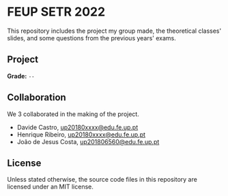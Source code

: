 # FEUP SETR 2022

This repository includes the project my group made, the theoretical classes'
slides, and some questions from the previous years' exams.

## Project

**Grade:** `--`

## Collaboration

We 3 collaborated in the making of the project.

- Davide Castro, up20180xxxx@edu.fe.up.pt
- Henrique Ribeiro, up20180xxxx@edu.fe.up.pt
- João de Jesus Costa, up201806560@edu.fe.up.pt

## License

Unless stated otherwise, the source code files in this repository are licensed
under an MIT license.
